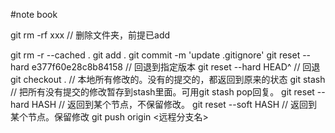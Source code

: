 #note book

git rm -rf xxx // 删除文件夹，前提已add

git rm -r --cached .
git add .
git commit -m 'update .gitignore'
git reset --hard e377f60e28c8b84158 // 回退到指定版本
git reset --hard HEAD^ // 回退
git checkout . // 本地所有修改的。没有的提交的，都返回到原来的状态
git stash // 把所有没有提交的修改暂存到stash里面。可用git stash pop回复。
git reset --hard HASH // 返回到某个节点，不保留修改。
git reset --soft HASH // 返回到某个节点。保留修改
git push origin <远程分支名>